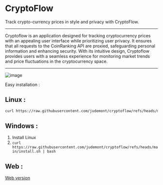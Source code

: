 # CryptoFlow

Track crypto-currency prices in style and privacy with CryptoFlow.

---
  Cryptoflow is an application designed for tracking cryptocurrency prices with an appealing user interface while prioritizing user privacy. It ensures that all requests to the CoinRanking API are proxied, safeguarding personal information and enhancing security. With its intuitive design, Cryptoflow provides users with a seamless experience for monitoring market trends and price fluctuations in the cryptocurrency space.

---
![image](https://github.com/user-attachments/assets/3812b07a-b7a0-472b-a6c5-4c2c59805ed6)


Easy installation :
## Linux :
```bash
curl https://raw.githubusercontent.com/judemont/cryptoflow/refs/heads/main/install.sh | bash
```
## Windows :
1. Install Linux
2. `curl https://raw.githubusercontent.com/judemont/cryptoflow/refs/heads/main/install.sh | bash`

## Web :
[Web version](https://cf.futureofthe.tech)
